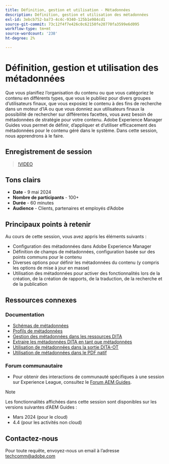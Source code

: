 ```yaml
---
title: Définition, gestion et utilisation - Métadonnées
description: Définition, gestion et utilisation des métadonnées
exl-id: 3ebcb752-ba73-4c4c-9340-125b1e984cd1
source-git-commit: 73c12f4f7e426c0c62150fe20770fa3599e6d095
workflow-type: tm+mt
source-wordcount: '238'
ht-degree: 2%

---
```


# Définition, gestion et utilisation des métadonnées

Que vous planifiez l’organisation du contenu ou que vous catégoriez le contenu en différents types, que vous le publiiez pour divers groupes d’utilisateurs finaux, que vous exposiez le contenu à des fins de recherche dans un moteur d’IA ou que vous donniez aux utilisateurs finaux la possibilité de rechercher sur différentes facettes, vous avez besoin de métadonnées de stratégie pour votre contenu.
Adobe Experience Manager Guides vous permet de définir, d’appliquer et d’utiliser efficacement des métadonnées pour le contenu géré dans le système. Dans cette session, nous apprendrons à le faire.


## Enregistrement de session

>[!VIDEO](https://video.tv.adobe.com/v/3429088/asset-metadata-guides-metadata-aem-guides?quality=12&learn=on)


## Tons clairs

- **Date** - 9 mai 2024
- **Nombre de participants** - 100+
- **Durée** - 60 minutes
- **Audience** - Clients, partenaires et employés d’Adobe

## Principaux points à retenir

Au cours de cette session, vous avez appris les éléments suivants :
- Configuration des métadonnées dans Adobe Experience Manager
- Définition de champs de métadonnées, configuration basée sur des points communs pour le contenu
- Diverses options pour définir les métadonnées du contenu (y compris les options de mise à jour en masse)
- Utilisation des métadonnées pour activer des fonctionnalités lors de la création, de la création de rapports, de la traduction, de la recherche et de la publication


## Ressources connexes

### Documentation

- [Schémas de métadonnées](https://experienceleague.adobe.com/fr/docs/experience-manager-cloud-service/content/assets/manage/metadata-schemas)
- [Profils de métadonnées](https://experienceleague.adobe.com/fr/docs/experience-manager-cloud-service/content/assets/manage/metadata-profiles)
- [Gestion des métadonnées dans les ressources DITA](https://experienceleague.adobe.com/fr/docs/experience-manager-guides/using/knowledge-base/kb-articles/authoring/reports/manage-metadata)
- [Extraire les métadonnées DITA en tant que métadonnées](https://experienceleague.adobe.com/fr/docs/experience-manager-guides/using/install-guide/cs-ig/aem-asset-search-cs/conf-dita-search#id192SF0G10YK)
- [Utilisation de métadonnées dans la sortie DITA-OT](https://experienceleague.adobe.com/fr/docs/experience-manager-guides/using/install-guide/on-prem-ig/output-gen-config/conf-output-generation#id191LF0U0TY4)
- [Utilisation de métadonnées dans le PDF natif](https://experienceleague.adobe.com/en/docs/experience-manager-guides/using/user-guide/output-gen/web-editor/native-pdf-web-editor#native-pdf-publishing)


### Forum communautaire

- Pour obtenir des interactions de communauté spécifiques à une session sur Experience League, consultez le [Forum AEM Guides](https://experienceleaguecommunities.adobe.com/t5/experience-manager-guides/bd-p/xml-documentation-discussions?profile.language=fr).


>[!NOTE]
>
> Les fonctionnalités affichées dans cette session sont disponibles sur les versions suivantes d’AEM Guides :
> - Mars 2024 (pour le cloud)
> - 4.4 (pour les activités non cloud)



## Contactez-nous

Pour toute requête, envoyez-nous un email à l’adresse <techcomm@adobe.com>
